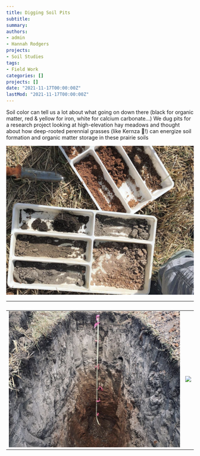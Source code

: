```yaml
---
title: Digging Soil Pits
subtitle: 
summary: 
authors:
- admin
- Hannah Rodgers
projects: 
- Soil Studies
tags:
- Field Work
categories: []
projects: []
date: "2021-11-17T00:00:00Z"
lastMod: "2021-11-17T00:00:00Z"
---
```


Soil color can tell us a lot about what going on down there 
(black for organic matter, red & yellow for iron, white for 
calcium carbonate…) We dug pits for a research project looking 
at high-elevation hay meadows and thought about how deep-rooted 
perennial grasses (like Kernza 🌾!) can energize soil formation 
and organic matter storage in these prairie soils

![Trays](./trays.png) 
 
              |   
:-------------------------:|:-------------------------:
![](./big_hole.png)  |  ![](./hannah_in_big_hole.png)